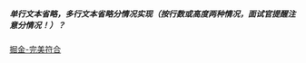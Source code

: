 ##### 单行文本省略，多行文本省略分情况实现（按行数或高度两种情况，面试官提醒注意分情况！）？

[掘金-完美符合](https://juejin.cn/post/7121580541010411533)